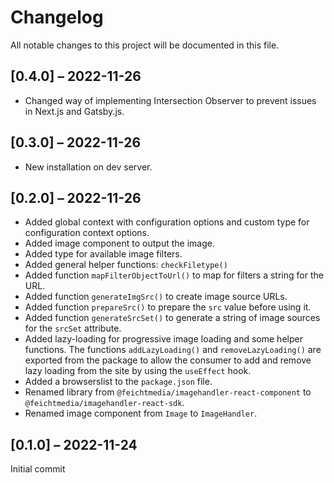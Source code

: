 # Changelog

All notable changes to this project will be documented in this file.

## [0.4.0] – 2022-11-26

- Changed way of implementing Intersection Observer to prevent issues in Next.js and Gatsby.js.

## [0.3.0] – 2022-11-26

- New installation on dev server.

## [0.2.0] – 2022-11-26

- Added global context with configuration options and custom type for configuration context options.
- Added image component to output the image.
- Added type for available image filters.
- Added general helper functions: `checkFiletype()`
- Added function `mapFilterObjectToUrl()` to map for filters a string for the URL.
- Added function `generateImgSrc()` to create image source URLs.
- Added function `prepareSrc()` to prepare the `src` value before using it.
- Added function `generateSrcSet()` to generate a string of image sources for the `srcSet` attribute.
- Added lazy-loading for progressive image loading and some helper functions. The functions `addLazyLoading()` and `removeLazyLoading()` are exported from the package to allow the consumer to add and remove lazy loading from the site by using the `useEffect` hook.
- Added a browserslist to the `package.json` file.
- Renamed library from `@feichtmedia/imagehandler-react-component` to `@feichtmedia/imagehandler-react-sdk`.
- Renamed image component from `Image` to `ImageHandler`.

## [0.1.0] – 2022-11-24

Initial commit
